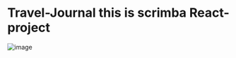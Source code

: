 # Travel-Journal this is scrimba React-project
![image](https://github.com/7hakur/Travel-Journal/assets/27799498/a07296ae-ec43-4aec-b404-2cca31462fae)

